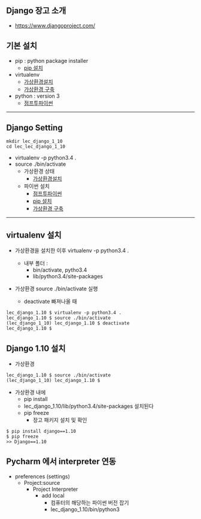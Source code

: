 ## Django 장고 소개  
- https://www.djangoproject.com/

## 기본 설치 
- pip : python package installer 
    - [pip 설치](http://blog.colab.kr/11)
- virtualenv 
    - [가상환경설치](https://www.holaxprogramming.com/2017/07/15/python-virtual-environments/)
    - [가상환경 구축](http://pythoninreal.blogspot.kr/2013/12/virtualenv.html)
- python : version 3
    - [점프투파이썬](https://wikidocs.net/8)
    
---
    
## Django Setting 
~~~
mkdir lec_django_1_10
cd lec_lec_django_1_10
~~~

- virtualenv -p python3.4 .
- source ./bin/activate
    - 가상환경 상태 
        - [가상환경설치](https://www.holaxprogramming.com/2017/07/15/python-virtual-environments/)
    - 파이썬 설치 
        - [점프투파이썬](https://wikidocs.net/8)
        - [pip 설치](http://blog.colab.kr/11)
        - [가상환경 구축](http://pythoninreal.blogspot.kr/2013/12/virtualenv.html)

---
        
## virtualenv 설치 

- 가상환경을 설치한 이후 virtualenv -p python3.4 . 
    - 내부 폴더 :
        - bin/activate, pytho3.4  
        - lib/python3.4/site-packages 
        
- 가상환경 source ./bin/activate 실행 
    - deactivate 빠져나올 때 
~~~
lec_django_1.10 $ virtualenv -p python3.4 .
lec_django_1.10 $ source ./bin/activate
(lec_django_1_10) lec_django_1.10 $ deactivate
lec_django_1.10 $
~~~   

## Django 1.10 설치 

- 가상환경    
~~~
lec_django_1.10 $ source ./bin/activate
(lec_django_1_10) lec_django_1.10 $ 
~~~

- 가상환경 내에 
    - pip install 
    - lec_django_1.10/lib/python3.4/site-packages 설치된다 
    - pip freeze 
        - 장고 패키지 설치 및 확인 
~~~
$ pip install django==1.10
$ pip freeze 
>> Django==1.10
~~~

## Pycharm 에서 interpreter 연동 
- preferences (settings)
    - Project:source
        - Project Interpreter 
            - add local 
                - 컴퓨터의 해당하는 파이썬 버전 잡기 
                - lec_django_1.10/bin/python3

    
